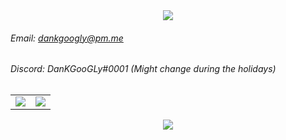 <div align="center">
  <img src="https://svg-banners.vercel.app/api?type=typeWriter&text1=My%20balls%20are%20extremely%20itchy.%20🍙&width=800&height=400">
</div>

###### Email: [dankgoogly@pm.me](mailto:dankgoogly@pm.me)
###### Discord: DanKGooGLy#0001 (Might change during the holidays)
<div align="center">
    <table>
        <tr>
            <td align="center" style="padding=0;width=50%;">
                <img src="https://github-readme-stats.vercel.app/api?username=DanKGooGLy&title_color=4F8CC9&text_color=9f9f9f&show_icons=true&bg_color=00000000&hide_border=true&icon_color=4F8CC9&hide_title=true&count_private=true" />
            </td>
            <td align="center" style="padding=0;width=50%;">
                <img src="https://github-readme-stats.vercel.app/api/top-langs/?username=DanKGooGLy&title_color=4F8CC9&text_color=9f9f9f&layout=compact&show_icons=true&bg_color=00000000&hide_border=true&icon_color=00000000&count_private=true" />
            </td>
        </tr>
    </table>
  <img src="https://gpvc.arturio.dev/DanKGooGLy">
</div>
